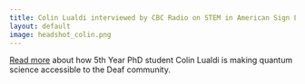 ```yaml
---
title: Colin Lualdi interviewed by CBC Radio on STEM in American Sign Language
layout: default
image: headshot_colin.png
---
```


[Read more](https://www.cbc.ca/radio/quirks/dec-4-xenobot-self-replication-red-light-for-declining-vision-water-from-the-solar-wind-and-more-1.6269551/deaf-researchers-are-advancing-the-field-of-science-but-barriers-still-hold-many-back-1.6269553) about how 5th Year PhD student Colin Lualdi is making quantum science accessible to the Deaf community.